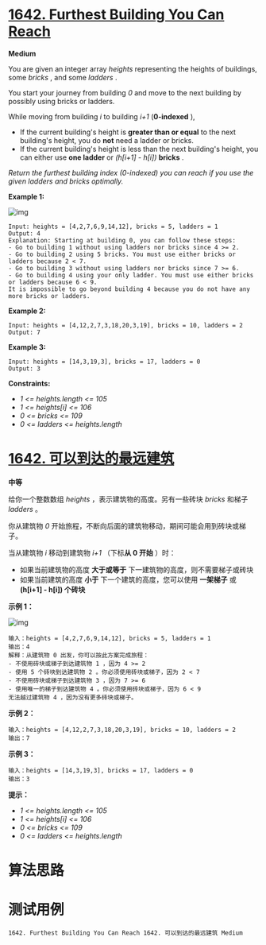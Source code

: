 # [1642. Furthest Building You Can Reach][enTitle]

**Medium**

You are given an integer array  *heights*  representing the heights of buildings, some  *bricks* , and some  *ladders* .

You start your journey from building  *0*  and move to the next building by possibly using bricks or ladders.

While moving from building  *i*  to building  *i+1*  (**0-indexed** ),

- If the current building's height is **greater than or equal**  to the next building's height, you do **not**  need a ladder or bricks. 
- If the current building's height is less than the next building's height, you can either use **one ladder**  or  *(h[i+1] - h[i])*  **bricks** .

 *Return the furthest building index (0-indexed) you can reach if you use the given ladders and bricks optimally.* 



**Example 1:** 

![img](https://assets.leetcode.com/uploads/2020/10/27/q4.gif)

```
Input: heights = [4,2,7,6,9,14,12], bricks = 5, ladders = 1
Output: 4
Explanation: Starting at building 0, you can follow these steps:
- Go to building 1 without using ladders nor bricks since 4 >= 2.
- Go to building 2 using 5 bricks. You must use either bricks or ladders because 2 < 7.
- Go to building 3 without using ladders nor bricks since 7 >= 6.
- Go to building 4 using your only ladder. You must use either bricks or ladders because 6 < 9.
It is impossible to go beyond building 4 because you do not have any more bricks or ladders.

```

**Example 2:** 

```
Input: heights = [4,12,2,7,3,18,20,3,19], bricks = 10, ladders = 2
Output: 7

```

**Example 3:** 

```
Input: heights = [14,3,19,3], bricks = 17, ladders = 0
Output: 3

```



**Constraints:** 

-  *1 <= heights.length <= 105*  
-  *1 <= heights[i] <= 106*  
-  *0 <= bricks <= 109*  
-  *0 <= ladders <= heights.length* 


# [1642. 可以到达的最远建筑][cnTitle]

**中等**

给你一个整数数组  *heights*  ，表示建筑物的高度。另有一些砖块  *bricks*  和梯子  *ladders*  。

你从建筑物  *0*  开始旅程，不断向后面的建筑物移动，期间可能会用到砖块或梯子。

当从建筑物  *i*  移动到建筑物  *i+1* （下标**从 0 开始** ）时：

- 如果当前建筑物的高度 **大于或等于**  下一建筑物的高度，则不需要梯子或砖块 
- 如果当前建筑的高度 **小于**  下一个建筑的高度，您可以使用 **一架梯子**  或 **(h[i+1] - h[i]) 个砖块** 




**示例 1：** 

![img](https://assets.leetcode-cn.com/aliyun-lc-upload/uploads/2020/10/31/q4.gif)

```
输入：heights = [4,2,7,6,9,14,12], bricks = 5, ladders = 1
输出：4
解释：从建筑物 0 出发，你可以按此方案完成旅程：
- 不使用砖块或梯子到达建筑物 1 ，因为 4 >= 2
- 使用 5 个砖块到达建筑物 2 。你必须使用砖块或梯子，因为 2 < 7
- 不使用砖块或梯子到达建筑物 3 ，因为 7 >= 6
- 使用唯一的梯子到达建筑物 4 。你必须使用砖块或梯子，因为 6 < 9
无法越过建筑物 4 ，因为没有更多砖块或梯子。

```

**示例 2：** 

```
输入：heights = [4,12,2,7,3,18,20,3,19], bricks = 10, ladders = 2
输出：7

```

**示例 3：** 

```
输入：heights = [14,3,19,3], bricks = 17, ladders = 0
输出：3

```



**提示：** 

-  *1 <= heights.length <= 105*  
-  *1 <= heights[i] <= 106*  
-  *0 <= bricks <= 109*  
-  *0 <= ladders <= heights.length* 




# 算法思路

# 测试用例
```
1642. Furthest Building You Can Reach 1642. 可以到达的最远建筑 Medium
```

[enTitle]: https://leetcode.com/problems/furthest-building-you-can-reach/
[cnTitle]: https://leetcode-cn.com/problems/furthest-building-you-can-reach/
